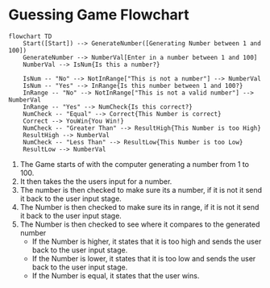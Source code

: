 # Guessing Game Flowchart

```mermaid
flowchart TD
    Start([Start]) --> GenerateNumber([Generating Number between 1 and 100])
    GenerateNumber --> NumberVal[Enter in a number between 1 and 100]
    NumberVal --> IsNum{Is this a number?}
    
    IsNum -- "No" --> NotInRange["This is not a number"] --> NumberVal
    IsNum -- "Yes" --> InRange{Is this number between 1 and 100?}
    InRange -- "No" --> NotInRange["This is not a valid number"] --> NumberVal
    InRange -- "Yes" --> NumCheck{Is this correct?}
    NumCheck -- "Equal" --> Correct{This Number is correct}
    Correct --> YouWin{You Win!}
    NumCheck -- "Greater Than" --> ResultHigh{This Number is too High}
    ResultHigh --> NumberVal
    NumCheck -- "Less Than" --> ResultLow{This Number is too Low}
    ResultLow --> NumberVal
```

1. The Game starts of with the computer generating a number from 1 to 100. 
2. It then takes the the users input for a number. 
3. The number is then checked to make sure its a number, if it is not it send it back to the user input stage. 
4. The Number is then checked to make sure its in range, if it is not it send it back to the user input stage. 
5. The Number is then checked to see where it compares to the generated number
   - If the Number is higher, it states that it is too high and sends the user back to the user input stage. 
   - If the Number is lower, it states that it is too low and sends the user back to the user input stage. 
   - If the Number is equal, it states that the user wins.
